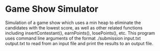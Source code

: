 # Game Show Simulator

Simulation of a game show which uses a min heap to eliminate the candidates with the lowest score, as well as other related functions including insertContestant(), earnPoints(), losePoints(), etc. This program uses command line arguments of the format ./submission input.txt output.txt to read from an input file and print the results to an output file.
